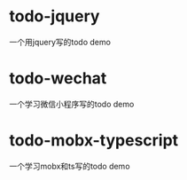 # todo-jquery
一个用jquery写的todo demo
# todo-wechat
一个学习微信小程序写的todo demo
# todo-mobx-typescript
一个学习mobx和ts写的todo demo